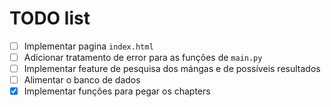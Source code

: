 # TODO list

- [ ] Implementar pagina ```index.html```
- [ ] Adicionar tratamento de error para as funções de ```main.py```
- [ ] Implementar feature de pesquisa dos mángas e de possíveis resultados
- [ ] Alimentar o banco de dados
- [x] Implementar funções para pegar os chapters 